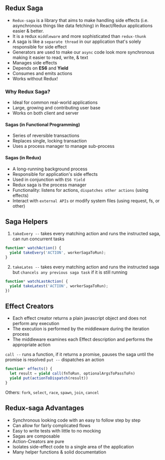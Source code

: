 ## Redux Saga

- `Redux-saga` is a library that aims to make handling side effects (i.e. asynchronous things like data fetching) in React/Redux applications easier & better.
- It is a redux `middleware` and more sophisticated than `redux-thunk`
- A saga is like a `separate thread` in our application that's solely responsible for side effect
- Generators are used to make our `async` code look more synchronous making it easier to read, write, & text
- Manages side effects
- Depends on **ES6** and **Yield**
- Consumes and emits actions
- Works without Redux!

### Why Redux Saga?

- Ideal for common real-world applications
- Large, growing and contributing user base
- Works on both client and server

#### Sagas (in Functional Programming)

- Series of reversible transactions
- Replaces single, locking transaction
- Uses a process manager to manage sub-process

#### Sagas (in Redux)

- A long-running background process
- Responsible for application's side effects
- Used in conjunction with `ES6 Yield`
- Redux saga is the process manager
- Functionality: listens for actions, `dispatches other actions` (using effects)
- Interact with `external APIs` or modify system files (using request, fs, or other)

## Saga Helpers

1. `takeEvery --` takes every matching action and runs the instructed saga, can run concurrent tasks

```js
function* watchAction() {
  yield takeEvery('ACTION', workerSagaToRun);
}
```

2. `takeLates --` takes every matching action and runs the instructed saga but `chancels any previous saga task` if it is still running

```js
function* watchLastAction( {
  yield takeLatest('ACTION', workerSagaToRun);
})
```

## Effect Creators

- Each effect creator returns a plain javascript object and does not perform any execution
- The execution is performed by the middleware during the iteration process
- The middleware examines each Effect description and performs the appropriate action

`call --` runs a function, if it returns a promise, pauses the saga until the promise is resolved
`put --` dispatches an action

```js
function* effects() {
  let result = yield call(fnToRun, optionalArgsToPassToFn)
  yield put(actionToDispatch(result))
}
```

Others: `fork`, `select`, `race`, `spawn`, `join`, `cancel` 

## Redux-saga Advantages

- Synchronous looking code with an easy to follow step by step
- Can allow for fairly complicated flows
- Easy to write tests with little to no mocking
- Sagas are composable
- Action-Creators are pure
- Isolates side-effect code to a single area of the application
- Many helper functions & solid documentation
